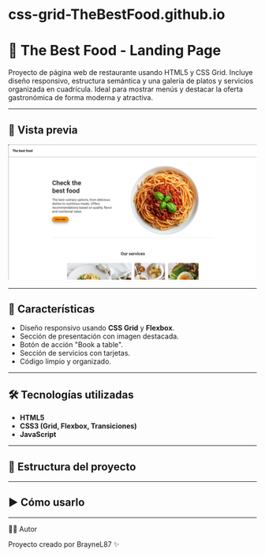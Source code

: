 # css-grid-TheBestFood.github.io

# 🍝 The Best Food - Landing Page

Proyecto de página web de restaurante usando HTML5 y CSS Grid. Incluye diseño responsivo, estructura semántica y una galería de platos y servicios organizada en cuadrícula. Ideal para mostrar menús y destacar la oferta gastronómica de forma moderna y atractiva.

---

## 🚀 Vista previa


![Vista previa](./img/gridCSS.jpg)

---

## 📌 Características

- Diseño responsivo usando **CSS Grid** y **Flexbox**.
- Sección de presentación con imagen destacada.
- Botón de acción "Book a table".
- Sección de servicios con tarjetas.
- Código limpio y organizado.

---

## 🛠️ Tecnologías utilizadas

- **HTML5**  
- **CSS3 (Grid, Flexbox, Transiciones)**  
- **JavaScript**  

---

## 📂 Estructura del proyecto

---

## ▶️ Cómo usarlo

---

👨‍💻 Autor

Proyecto creado por BrayneL87 ✨
